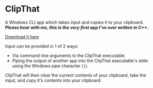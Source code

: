 # ClipThat
A Windows CLI app which takes input and copies it to your clipboard.
***Please bear with me, this is the very first app I've ever written in C++.***

[Download it here](https://github.com/xDrixxyz/ClipThat/releases/latest)

Input can be provided in 1 of 2 ways:

- Via command-line arguments to the ClipThat executable.
- Piping the output of another app into the ClipThat executable's stdin using the Windows pipe character (`|`).

ClipThat will then clear the current contents of your clipboard, take the input, and copy it's contents into your clipboard.